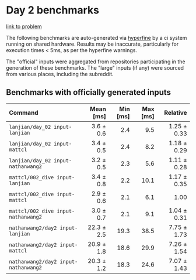 # Day 2 benchmarks

[link to problem](http://adventofcode.com/2021/day/2)

The following benchmarks are auto-generated via [hyperfine](https://github.com/sharkdp/hyperfine) by a ci system running on shared hardware. Results may be inaccurate, particularly for execution times < 5ms, as per the hyperfine warnings.

The "official" inputs were aggregated from repositories participating in the generation of these benchmarks. The "large" inputs (if any) were sourced from various places, including the subreddit.

## Benchmarks with officially generated inputs
| Command | Mean [ms] | Min [ms] | Max [ms] | Relative |
|:---|---:|---:|---:|---:|
| `lanjian/day_02 input-lanjian` | 3.6 ± 0.6 | 2.4 | 9.5 | 1.25 ± 0.33 |
| `lanjian/day_02 input-mattcl` | 3.4 ± 0.5 | 2.4 | 8.2 | 1.18 ± 0.29 |
| `lanjian/day_02 input-nathanwang2` | 3.2 ± 0.5 | 2.3 | 5.6 | 1.11 ± 0.28 |
| `mattcl/002_dive input-lanjian` | 3.4 ± 0.8 | 2.2 | 10.1 | 1.17 ± 0.35 |
| `mattcl/002_dive input-mattcl` | 2.9 ± 0.6 | 2.1 | 6.1 | 1.00 |
| `mattcl/002_dive input-nathanwang2` | 3.0 ± 0.7 | 2.1 | 9.1 | 1.04 ± 0.31 |
| `nathanwang2/day2 input-lanjian` | 22.3 ± 2.5 | 19.3 | 38.5 | 7.75 ± 1.73 |
| `nathanwang2/day2 input-mattcl` | 20.9 ± 1.8 | 18.6 | 29.9 | 7.26 ± 1.54 |
| `nathanwang2/day2 input-nathanwang2` | 20.3 ± 1.2 | 18.3 | 24.6 | 7.07 ± 1.43 |
